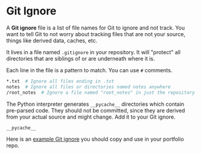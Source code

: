 # Git Ignore

A **Git ignore** file is a list of file names for Git to ignore and not track.
You want to tell Git to not worry about tracking files that are not your source, things like derived data, caches, etc.

It lives in a file named `.gitignore` in your repository.
It will "protect" all directories that are siblings of or are underneath where it is.

Each line in the file is a pattern to match.
You can use `#` comments.

```sh
*.txt  # Ignore all files ending in .txt
notes  # Ignore all files or directories named notes anywhere
/root_notes  # Ignore a file named "root_notes" in just the repository root
```

The Python interpreter generates `__pycache__` directories which contain pre-parsed code.
They should not be committed, since they are derived from your actual source and might change.
Add it to your Git ignore.

```sh
__pycache__
```

Here is an [example Git ignore](/demos/example_gitignore) you should copy and use in your portfolio repo.
